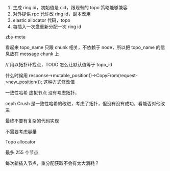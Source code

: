 1. 生成 ring id，初始值是 cid，跟现有的 topo 策略能够兼容
2. 对外提供 rpc 允许改 ring id，副本改用
3. elastic allocator 代码，topo
4. 每插入一次盘重新分配一次 ring id

zbs-meta 

看起来 topo_name 只跟 chunk 相关，不依赖于 node，所以把 topo_name 的信息放在 message chunk 上



// 用以拓扑环找点，TODO 怎么让默认值等于 topo_id

什么时候用 response->mutable_position()->CopyFrom(request->new_position()); 这种方式修改值







一致性哈希 虚拟节点 没有考虑拓扑，

ceph Crush 是一致性哈希的改进，考虑了拓扑，但没有没有成功，看能否对他改进



最终不要有复杂的代码实现

不需要考虑容量

Topo allocator

最多 255 个节点



每次新插入节点，重分配获取不会有太大消耗？

